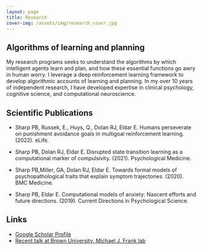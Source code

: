 ```yaml
---
layout: page
title: Research
cover-img: /assets/img/research_cover.jpg
---
```


## Algorithms of learning and planning
My research programs seeks to understand the algorithms by which intelligent agents learn and plan, and how these essential functions go awry in human worry. I leverage a deep reinforcement learning framework to develop algorithmic accounts of learning and planning. In my over 10 years of independent research, I have developed expertise in clinical psychology, cognitive science, and computational neuroscience. 

## Scientific Publications
- Sharp PB, Russek, E., Huys, Q., Dolan RJ, Eldar E. Humans perseverate on punishment avoidance goals in multigoal
reinforcement learning. (2022). eLife.

- Sharp PB, Dolan RJ, Eldar E. Disrupted state transition learning as a computational marker of compulsivity. (2021).
Psychological Medicine.

- Sharp PB,Miller, GA, Dolan RJ, Eldar E. Towards formal models of psychopathological traits that explain symptom
trajectories. (2020). BMC Medicine.

- Sharp PB, Eldar E. Computational models of anxiety: Nascent efforts and future directions. (2019). Current Directions in Psychological Science.

## Links
- [Google Scholar Profile](https://scholar.google.com/citations?user=KXU4cS8AAAAJ&hl=en)
- [Recent talk at Brown University, Michael J. Frank lab](https://www.youtube.com/watch?v=5BtMvFwU7mk)
